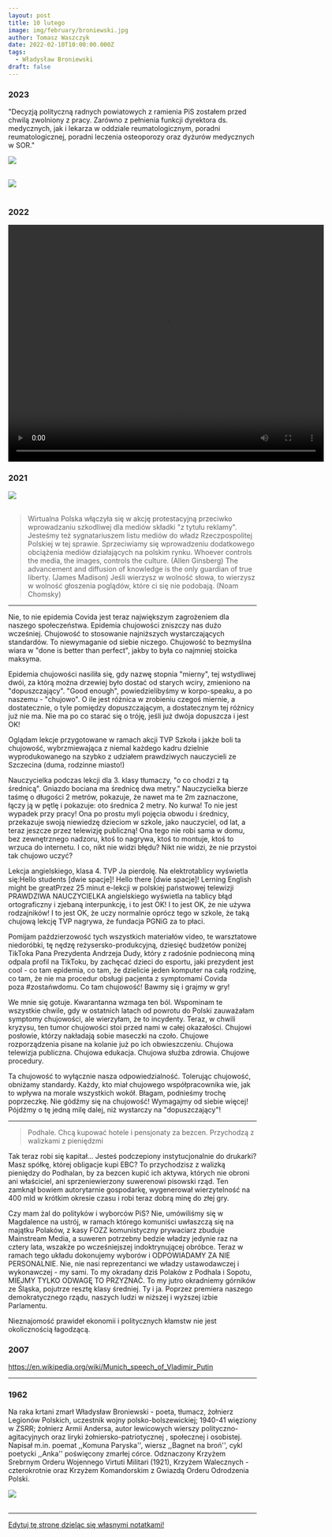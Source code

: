 ```yaml
---
layout: post
title: 10 lutego
image: img/february/broniewski.jpg
author: Tomasz Waszczyk
date: 2022-02-10T10:00:00.000Z
tags:
  - Władysław Broniewski
draft: false
---
```


### 2023

"Decyzją polityczną radnych powiatowych z ramienia PiS zostałem przed chwilą zwolniony z pracy. Zarówno z pełnienia funkcji dyrektora ds. medycznych, jak i lekarza w oddziale reumatologicznym, poradni reumatologicznej, poradni leczenia osteoporozy oraz dyżurów medycznych w SOR."

<img src="./img/february/wypowiedzenie.jpeg"><br><br>

<img src="./img/february/wypowiedzenie2.jpeg"><br><br>

### 2022

<video width="640" height="480" controls>
<source src="./movies/february/tusk.mp4" type="video/mp4">
Your browser does not support the video tag.
</video>

### 2021

<img src="./img/february/media.png"><br><br>

> Wirtualna Polska włączyła się w akcję protestacyjną przeciwko wprowadzaniu szkodliwej dla mediów składki "z tytułu reklamy". Jesteśmy też sygnatariuszem listu mediów do władz Rzeczpospolitej Polskiej w tej sprawie. Sprzeciwiamy się wprowadzeniu dodatkowego obciążenia mediów działających na polskim rynku.
> Whoever controls the media, the images, controls the culture. (Allen Ginsberg)
> The advancement and diffusion of knowledge is the only guardian of true liberty. (James Madison)
> Jeśli wierzysz w wolność słowa, to wierzysz w wolność głoszenia poglądów, które ci się nie podobają. (Noam Chomsky)

---

Nie, to nie epidemia Covida jest teraz największym zagrożeniem dla naszego społeczeństwa. Epidemia chujowości zniszczy nas dużo wcześniej. Chujowość to stosowanie najniższych wystarczających standardów. To niewymaganie od siebie niczego. Chujowość to bezmyślna wiara w "done is better than perfect", jakby to była co najmniej stoicka maksyma.

Epidemia chujowości nasiliła się, gdy nazwę stopnia "mierny", tej wstydliwej dwói, za którą można drzewiej było dostać od starych wciry, zmieniono na "dopuszczający". "Good enough", powiedzielibyśmy w korpo-speaku, a po naszemu - "chujowo". O ile jest różnica w zrobieniu czegoś miernie, a dostatecznie, o tyle pomiędzy dopuszczającym, a dostatecznym tej różnicy już nie ma. Nie ma po co starać się o tróję, jeśli już dwója dopuszcza i jest OK!

Oglądam lekcje przygotowane w ramach akcji TVP Szkoła i jakże boli ta chujowość, wybrzmiewająca z niemal każdego kadru dzielnie wyprodukowanego na szybko z udziałem prawdziwych nauczycieli ze Szczecina (duma, rodzinne miasto!)

Nauczycielka podczas lekcji dla 3. klasy tłumaczy, "o co chodzi z tą średnicą". Gniazdo bociana ma średnicę dwa metry." Nauczycielka bierze taśmę o długości 2 metrów, pokazuje, że nawet ma te 2m zaznaczone, łączy ją w pętlę i pokazuje: oto średnica 2 metry. No kurwa! To nie jest wypadek przy pracy! Ona po prostu myli pojęcia obwodu i średnicy, przekazuje swoją niewiedzę dzieciom w szkole, jako nauczyciel, od lat, a teraz jeszcze przez telewizję publiczną! Ona tego nie robi sama w domu, bez zewnętrznego nadzoru, ktoś to nagrywa, ktoś to montuje, ktoś to wrzuca do internetu. I co, nikt nie widzi błędu? Nikt nie widzi, że nie przystoi tak chujowo uczyć?

Lekcja angielskiego, klasa 4. TVP Ja pierdolę. Na elektrotablicy wyświetla się:Hello students [dwie spacje]! Hello there [dwie spacje]! Lerning English might be greatPrzez 25 minut e-lekcji w polskiej państwowej telewizji PRAWDZIWA NAUCZYCIELKA angielskiego wyświetla na tablicy błąd ortograficzny i zjebaną interpunkcję, i to jest OK! I to jest OK, że nie używa rodzajników! I to jest OK, że uczy normalnie oprócz tego w szkole, że taką chujową lekcję TVP nagrywa, że fundacja PGNiG za to płaci.

Pomijam paździerzowość tych wszystkich materiałów video, te warsztatowe niedoróbki, tę nędzę reżysersko-produkcyjną, dziesięć budżetów poniżej TikToka Pana Prezydenta Andrzeja Dudy, który z radośnie podnieconą miną odpala profil na TikToku, by zachęcać dzieci do esportu, jaki prezydent jest cool - co tam epidemia, co tam, że dzielicie jeden komputer na całą rodzinę, co tam, że nie ma procedur obsługi pacjenta z symptomami Covida poza #zostańwdomu. Co tam chujowość! Bawmy się i grajmy w gry!

We mnie się gotuje. Kwarantanna wzmaga ten ból. Wspominam te wszystkie chwile, gdy w ostatnich latach od powrotu do Polski zauważałam symptomy chujowości, ale wierzyłam, że to incydenty. Teraz, w chwili kryzysu, ten tumor chujowości stoi przed nami w całej okazałości. Chujowi posłowie, którzy nakładają sobie maseczki na czoło. Chujowe rozporządzenia pisane na kolanie już po ich obwieszczeniu. Chujowa telewizja publiczna. Chujowa edukacja. Chujowa służba zdrowia. Chujowe procedury.

Ta chujowość to wyłącznie nasza odpowiedzialność. Tolerując chujowość, obniżamy standardy. Każdy, kto miał chujowego współpracownika wie, jak to wpływa na morale wszystkich wokół. Błagam, podnieśmy trochę poprzeczkę. Nie gódźmy się na chujowość! Wymagajmy od siebie więcej! Pójdźmy o tę jedną milę dalej, niż wystarczy na "dopuszczający"!

---

> Podhale. Chcą kupować hotele i pensjonaty za bezcen. Przychodzą z walizkami z pieniędzmi

Tak teraz robi się kapitał...
Jesteś podczepiony instytucjonalnie do drukarki? Masz spółkę, której obligacje kupi EBC? To przychodzisz z walizką pieniędzy do Podhalan, by za bezcen kupić ich aktywa, których nie obroni ani właściciel, ani sprzeniewierzony suwerenowi pisowski rząd. Ten zamknął bowiem autorytarnie gospodarkę, wygenerował wierzytelność na 400 mld w krótkim okresie czasu i robi teraz dobrą minę do złej gry.

Czy mam żal do polityków i wyborców PiS? Nie, umówiliśmy się w Magdalence na ustrój, w ramach którego komuniści uwłaszczą się na majątku Polaków, z kasy FOZZ komunistyczny prywaciarz zbuduje Mainstream Media, a suweren potrzebny bedzie władzy jedynie raz na cztery lata, wszakże po wcześniejszej indoktrynującej obróbce. Teraz w ramach tego układu dokonujemy wyborów i ODPOWIADAMY ZA NIE PERSONALNIE. Nie, nie nasi reprezentanci we władzy ustawodawczej i wykonawczej - my sami. To my okradany dziś Polaków z Podhala i Sopotu, MIEJMY TYLKO ODWAGĘ TO PRZYZNAĆ. To my jutro okradniemy górników ze Śląska, pojutrze resztę klasy średniej. Ty i ja. Poprzez premiera naszego demokratycznego rządu, naszych ludzi w niższej i wyższej izbie Parlamentu.

Nieznajomość prawideł ekonomii i politycznych kłamstw nie jest okolicznością łagodzącą.

### 2007

https://en.wikipedia.org/wiki/Munich_speech_of_Vladimir_Putin

---

### 1962

Na raka krtani zmarł Władysław Broniewski - poeta, tłumacz, żołnierz Legionów Polskich, uczestnik wojny polsko-bolszewickiej; 1940-41 więziony w ZSRR; żołnierz Armii Andersa, autor lewicowych wierszy polityczno-agitacyjnych oraz liryki żołniersko-patriotycznej , społecznej i osobistej. Napisał m.in. poemat ,,Komuna Paryska'', wiersz ,,Bagnet na broń'', cykl poetycki ,,Anka'' poświęcony zmarłej córce. Odznaczony Krzyżem Srebrnym Orderu Wojennego Virtuti Militari (1921), Krzyżem Walecznych - czterokrotnie oraz Krzyżem Komandorskim z Gwiazdą Orderu Odrodzenia Polski.

<img src="./img/february/broniewski.jpg"/><br><br>

---

<a href="https://github.com/TomaszWaszczyk/historia.waszczyk.com/edit/master/src/content/february-10.md" target="_blank">Edytuj tę stronę dzieląc się własnymi notatkami!</a>
